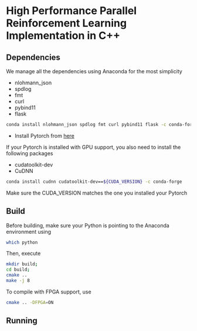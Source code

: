 # High Performance Parallel Reinforcement Learning Implementation in C++

## Dependencies

We manage all the dependencies using Anaconda for the most simplicity

- nlohmann_json
- spdlog
- fmt
- curl
- pybind11
- flask

```bash
conda install nlohmann_json spdlog fmt curl pybind11 flask -c conda-forge
```

- Install Pytorch from [here](https://pytorch.org/get-started/locally/)

If your Pytorch is installed with GPU support, you also need to install the following packages

- cudatoolkit-dev
- CuDNN

```bash
conda install cudnn cudatoolkit-dev==${CUDA_VERSION} -c conda-forge
```

Make sure the CUDA_VERSION matches the one you installed your Pytorch

## Build

Before building, make sure your Python is pointing to the Anaconda environment using

```bash
which python
```

Then, execute

```bash
mkdir build;
cd build;
cmake ..
make -j 8
```

To compile with FPGA support, use

```bash
cmake .. -DFPGA=ON
```

## Running
